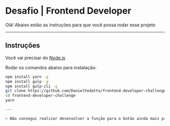 # Desafio | Frontend Developer


Olá! Abaixo estão as instruções para que você possa rodar esse projeto

---

## Instruções

Você vai precisar do [Node.js](https://nodejs.org/en/)

Rodar os comandos abaixo para instalação:
```bash
npm install yarn -g
npm install gulp -g
npm install gulp-cli -g
git clone https://github.com/DanielFedatto/frontend-developer-challenge.git
cd frontend-developer-challenge
yarn

---

> Não consegui realizar desenvolver a função para o botão ainda mais produtos a tempo

